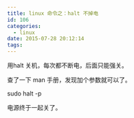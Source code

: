```yaml
---
title: linux 命令之：halt 不掉电
id: 106
categories:
  - linux
date: 2015-07-28 20:12:14
tags:
---
```


用halt 关机，每次都不断电，后面只能强关。

查了一下 man 手册，发现加个参数就可以了。

sudo halt -p 

电源终于一起关了。